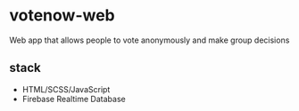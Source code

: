 # votenow-web
Web app that allows people to vote anonymously and make group decisions

## stack
- HTML/SCSS/JavaScript
- Firebase Realtime Database
